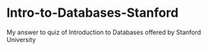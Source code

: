 # Intro-to-Databases-Stanford
My answer to quiz of Introduction to Databases offered by Stanford University
